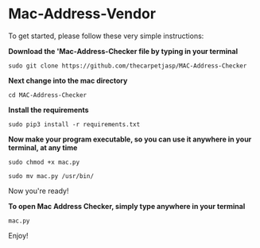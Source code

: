 # Mac-Address-Vendor

To get started, please follow these very simple instructions:


**Download the 'Mac-Address-Checker file by typing in your terminal**

`sudo git clone https://github.com/thecarpetjasp/MAC-Address-Checker`
    
 
 
**Next change into the mac directory**
 
 `cd MAC-Address-Checker`
   
   
**Install the requirements**

`sudo pip3 install -r requirements.txt`
   
   
**Now make your program executable, so you can use it anywhere in your terminal, at any time**

`sudo chmod +x mac.py`

`sudo mv mac.py /usr/bin/`
    
    
Now you're ready!


**To open Mac Address Checker, simply type anywhere in your terminal**

`mac.py`
    
    
Enjoy!
